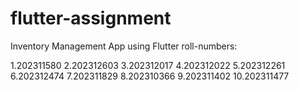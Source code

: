 # flutter-assignment
  Inventory Management App using Flutter
roll-numbers:

1.202311580
2.202312603
3.202312017
4.202312022
5.202312261
6.202312474
7.202311829
8.202310366
9.202311402
10.202311477

